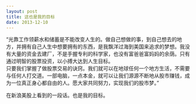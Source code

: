```yaml
---
layout: post
title: 这也是我的目标
date: 2013-12-10
---
```


<p>&#8220;光靠工作领薪水和储蓄是不能改变人生的。做自己想做的事，到自己想去的地方，并拥有自己人生中想要拥有的东西，是我飘洋过海到美国来追求的梦想。我没有大量的资金去建厂，不是手握专利的科学家，也没有富爸爸富妈妈的余荫。只有通过明智的股票投资，以小搏大达到人生目标。<br />
只要我们掌握了做股票交易的诀窍。我们就可以在地球任何一个地方生活，不需要与任何人打交道。一部电脑，一点本金，就可以让我们源源不断地从股市赚钱，成为一位真正身心都自由的人。愿大家共同努力，实现我们的股市梦。&#8221;</p>
<p>在新浪美股上看到的一段话。也是我的目标。</p>

